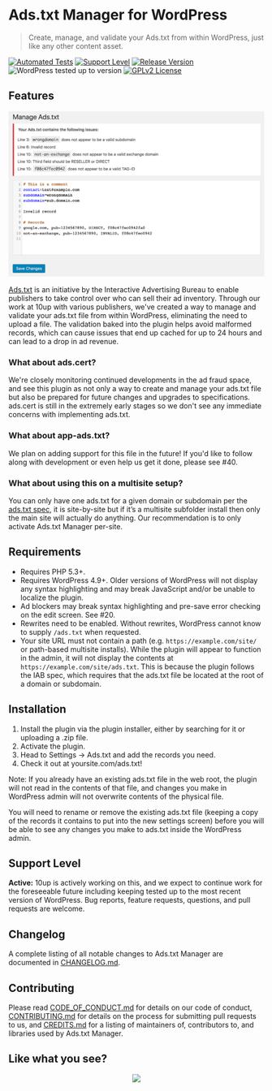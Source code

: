# Ads.txt Manager for WordPress

> Create, manage, and validate your Ads.txt from within WordPress, just like any other content asset.

[![Automated Tests](https://github.com/10up/ads-txt/workflows/Automated%20Tests/badge.svg)](https://github.com/10up/ads-txt/actions?query=workflow%3A%22Automated+Tests%22) [![Support Level](https://img.shields.io/badge/support-active-green.svg)](#support-level) [![Release Version](https://img.shields.io/github/tag/10up/ads-txt.svg?label=release)](https://github.com/10up/ads-txt/releases/latest) ![WordPress tested up to version](https://img.shields.io/badge/WordPress-v5.3%20tested-success.svg) [![GPLv2 License](https://img.shields.io/github/license/10up/ads-txt.svg)](https://github.com/10up/ads-txt/blob/develop/LICENSE.md)

## Features

![Screenshot of ads.txt editor](.wordpress-org/screenshot-1.png "Example of editing an ads.txt file with errors")

[Ads.txt](https://iabtechlab.com/ads-txt/) is an initiative by the Interactive Advertising Bureau to enable publishers to take control over who can sell their ad inventory. Through our work at 10up with various publishers, we've created a way to manage and validate your ads.txt file from within WordPress, eliminating the need to upload a file. The validation baked into the plugin helps avoid malformed records, which can cause issues that end up cached for up to 24 hours and can lead to a drop in ad revenue.

### What about ads.cert?

We're closely monitoring continued developments in the ad fraud space, and see this plugin as not only a way to create and manage your ads.txt file but also be prepared for future changes and upgrades to specifications. ads.cert is still in the extremely early stages so we don't see any immediate concerns with implementing ads.txt.

### What about app-ads.txt?

We plan on adding support for this file in the future! If you'd like to follow along with development or even help us get it done, please see #40.

### What about using this on a multisite setup?

You can only have one ads.txt for a given domain or subdomain per the [ads.txt spec](https://iabtechlab.com/ads-txt/), it is site-by-site but if it’s a multisite subfolder install then only the main site will actually do anything.  Our recommendation is to only activate Ads.txt Manager per-site.

## Requirements

* Requires PHP 5.3+.
* Requires WordPress 4.9+. Older versions of WordPress will not display any syntax highlighting and may break JavaScript and/or be unable to localize the plugin.
* Ad blockers may break syntax highlighting and pre-save error checking on the edit screen. See #20.
* Rewrites need to be enabled. Without rewrites, WordPress cannot know to supply `/ads.txt` when requested.
* Your site URL must not contain a path (e.g. `https://example.com/site/` or path-based multisite installs). While the plugin will appear to function in the admin, it will not display the contents at `https://example.com/site/ads.txt`. This is because the plugin follows the IAB spec, which requires that the ads.txt file be located at the root of a domain or subdomain.

## Installation

1. Install the plugin via the plugin installer, either by searching for it or uploading a .zip file.
1. Activate the plugin.
1. Head to Settings → Ads.txt and add the records you need.
1. Check it out at yoursite.com/ads.txt!

Note: If you already have an existing ads.txt file in the web root, the plugin will not read in the contents of that file, and changes you make in WordPress admin will not overwrite contents of the physical file. 

You will need to rename or remove the existing ads.txt file (keeping a copy of the records it contains to put into the new settings screen) before you will be able to see any changes you make to ads.txt inside the WordPress admin. 

## Support Level

**Active:** 10up is actively working on this, and we expect to continue work for the foreseeable future including keeping tested up to the most recent version of WordPress.  Bug reports, feature requests, questions, and pull requests are welcome.

## Changelog

A complete listing of all notable changes to Ads.txt Manager are documented in [CHANGELOG.md](CHANGELOG.md).

## Contributing

Please read [CODE_OF_CONDUCT.md](CODE_OF_CONDUCT.md) for details on our code of conduct, [CONTRIBUTING.md](CONTRIBUTING.md) for details on the process for submitting pull requests to us, and [CREDITS.md](CREDITS.md) for a listing of maintainers of, contributors to, and libraries used by Ads.txt Manager.

## Like what you see?

<p align="center">
<a href="http://10up.com/contact/"><img src="https://10updotcom-wpengine.s3.amazonaws.com/uploads/2016/10/10up-Github-Banner.png" width="850"></a>
</p>
